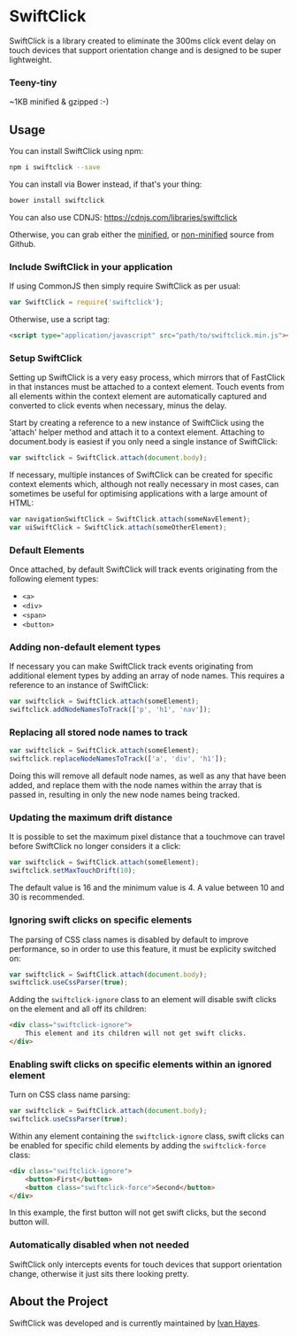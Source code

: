 # SwiftClick

SwiftClick is a library created to eliminate the 300ms click event delay on touch devices that support orientation change and is designed to be super lightweight.


### Teeny-tiny
~1KB minified & gzipped :-)


## Usage

You can install SwiftClick using npm:

```sh
npm i swiftclick --save
```

You can install via Bower instead, if that's your thing:

```sh
bower install swiftclick
```

You can also use CDNJS: https://cdnjs.com/libraries/swiftclick

Otherwise, you can grab either the [minified](https://raw.githubusercontent.com/munkychop/swiftclick/master/dist/swiftclick.min.js), or [non-minified](https://raw.githubusercontent.com/munkychop/swiftclick/master/dist/swiftclick.js) source from Github.

### Include SwiftClick in your application

If using CommonJS then simply require SwiftClick as per usual:

```javascript
var SwiftClick = require('swiftclick');
```

Otherwise, use a script tag:

```html
<script type="application/javascript" src="path/to/swiftclick.min.js"></script>
```

### Setup SwiftClick

Setting up SwiftClick is a very easy process, which mirrors that of FastClick in that instances must be attached to a context element. Touch events from all elements within the context element are automatically captured and converted to click events when necessary, minus the delay.

Start by creating a reference to a new instance of SwiftClick using the 'attach' helper method and attach it to a context element. Attaching to document.body is easiest if you only need a single instance of SwiftClick:

```js
var swiftclick = SwiftClick.attach(document.body);
```

If necessary, multiple instances of SwiftClick can be created for specific context elements which, although not really necessary in most cases, can sometimes be useful for optimising applications with a large amount of HTML:

```js
var navigationSwiftClick = SwiftClick.attach(someNavElement);
var uiSwiftClick = SwiftClick.attach(someOtherElement);
```


### Default Elements
Once attached, by default SwiftClick will track events originating from the following element types:

- `<a>`
- `<div>`
- `<span>`
- `<button>`


### Adding non-default element types
If necessary you can make SwiftClick track events originating from additional element types by adding an array of node names. This requires a reference to an instance of SwiftClick:

```js
var swiftclick = SwiftClick.attach(someElement);
swiftclick.addNodeNamesToTrack(['p', 'h1', 'nav']);
```


### Replacing all stored node names to track

```js
var swiftclick = SwiftClick.attach(someElement);
swiftclick.replaceNodeNamesToTrack(['a', 'div', 'h1']);
```

Doing this will remove all default node names, as well as any that have been added, and replace them with the node names within the array that is passed in, resulting in only the new node names being tracked.


### Updating the maximum drift distance
It is possible to set the maximum pixel distance that a touchmove can travel before SwiftClick no longer considers it a click:

```js
var swiftclick = SwiftClick.attach(someElement);
swiftclick.setMaxTouchDrift(10);
```

The default value is 16 and the minimum value is 4. A value between 10 and 30 is recommended.


### Ignoring swift clicks on specific elements

The parsing of CSS class names is disabled by default to improve performance, so in order to use this feature, it must be explicity switched on:

```js
var swiftclick = SwiftClick.attach(document.body);
swiftclick.useCssParser(true);
```

Adding the `swiftclick-ignore` class to an element will disable swift clicks on the element and all off its children:

```html
<div class="swiftclick-ignore">
    This element and its children will not get swift clicks.
</div>
```


### Enabling swift clicks on specific elements within an ignored element

Turn on CSS class name parsing:

```js
var swiftclick = SwiftClick.attach(document.body);
swiftclick.useCssParser(true);
```

Within any element containing the `swiftclick-ignore` class, swift clicks can be enabled for specific child elements by adding the `swiftclick-force` class:

```html
<div class="swiftclick-ignore">
    <button>First</button>
    <button class="swiftclick-force">Second</button>
</div>
```

In this example, the first button will not get swift clicks, but the second button will.


### Automatically disabled when not needed
SwiftClick only intercepts events for touch devices that support orientation change, otherwise it just sits there looking pretty.

## About the Project
SwiftClick was developed and is currently maintained by [Ivan Hayes](https://twitter.com/munkychop).

